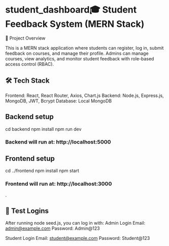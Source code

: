 # student_dashboard🎓 Student Feedback System (MERN Stack)
📌 Project Overview

This is a MERN stack application where students can register, log in, submit feedback on courses, and manage their profile.
Admins can manage courses, view analytics, and monitor student feedback with role-based access control (RBAC).

## 🛠️ Tech Stack
Frontend: React, React Router, Axios, Chart.js
Backend: Node.js, Express.js, MongoDB, JWT, Bcrypt
Database: Local MongoDB

## Backend setup
cd backend
npm install
npm run dev
### Backend will run at: http://localhost:5000

## Frontend setup
cd ../frontend
npm install
npm start
### Frontend will run at: http://localhost:3000

.

## 🔑 Test Logins
After running node seed.js, you can log in with:
Admin Login
Email: admin@example.com
Password: Admin@123

Student Login
Email: student@example.com
Password: Student@123
